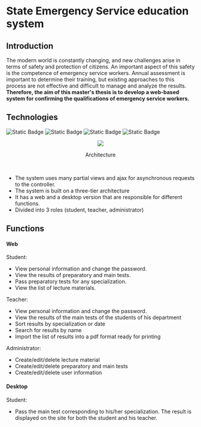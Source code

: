 # State Emergency Service education system 

## Introduction
The modern world is constantly changing, and new challenges arise in terms of safety and protection of citizens. An important aspect of this safety is the competence of emergency service workers. Annual assessment is important to determine their training, but existing approaches to this process are not effective and difficult to manage and analyze the results. <br/>
**Therefore, the aim of this master's thesis is to develop a web-based system for confirming the qualifications of emergency service workers.**

## Technologies
![Static Badge](https://img.shields.io/badge/ASP.NET-badge?style=for-the-badge&logo=.net&color=%23292929)
![Static Badge](https://img.shields.io/badge/EF.Core-badge?style=for-the-badge&logo=db&color=%23292929)
![Static Badge](https://img.shields.io/badge/SQL-badge?style=for-the-badge&logo=sql%20server&color=%23292929)
![Static Badge](https://img.shields.io/badge/WPF-badge?style=for-the-badge&logo=WPF&color=%23292929)



<div align="center">
  <img src="/Domain/Screenshots/Architecture.png"/>
  <p>Architecture</p>
  <br/>
</div>

- The system uses many partial views and ajax for asynchronous requests to the controller.
- The system is built on a three-tier architecture
- It has a web and a desktop version that are responsible for different functions.
- Divided into 3 roles (student, teacher, administrator)

## Functions

#### Web <br/>
Student:
- View personal information and change the password.
- View the results of preparatory and main tests.
- Pass preparatory tests for any specialization.
- View the list of lecture materials.

Teacher:
- View personal information and change the password.
- View the results of the main tests of the students of his department
- Sort results by specialization or date
- Search for results by name
- Import the list of results into a pdf format ready for printing

Administrator:
- Create/edit/delete lecture material
- Create/edit/delete preparatory and main tests
- Create/edit/delete user information

#### Desktop <br/>
Student:
- Pass the main test corresponding to his/her specialization. The result is displayed on the site for both the student and his teacher.


